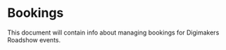 # Bookings

This document will contain info about managing bookings for Digimakers Roadshow events.
